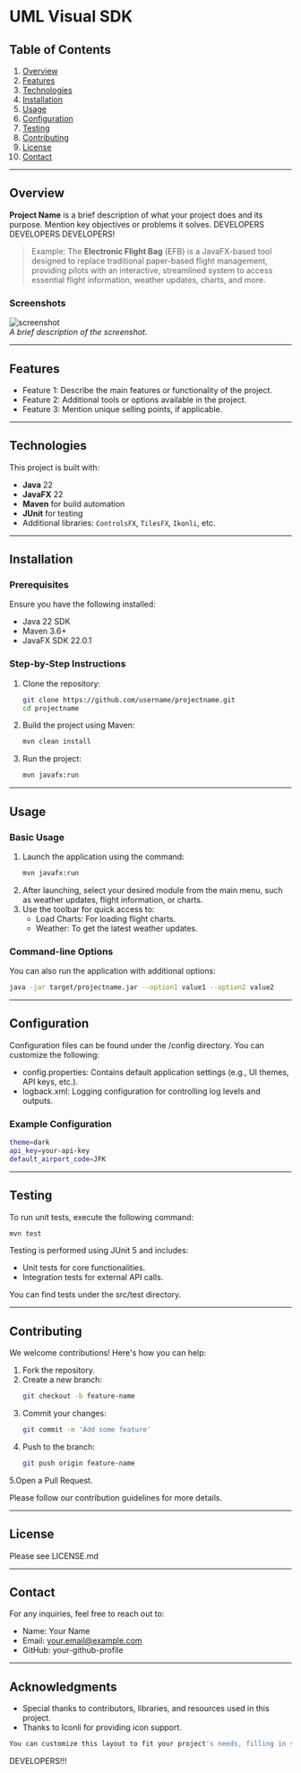 # UML Visual SDK

## Table of Contents
1. [Overview](#overview)
2. [Features](#features)
3. [Technologies](#technologies)
4. [Installation](#installation)
5. [Usage](#usage)
6. [Configuration](#configuration)
7. [Testing](#testing)
8. [Contributing](#contributing)
9. [License](#license)
10. [Contact](#contact)

---

## Overview

**Project Name** is a brief description of what your project does and its purpose. Mention key objectives or problems it solves.
DEVELOPERS DEVELOPERS DEVELOPERS!
> Example:
> The **Electronic Flight Bag** (EFB) is a JavaFX-based tool designed to replace traditional paper-based flight management, providing pilots with an interactive, streamlined system to access essential flight information, weather updates, charts, and more.

### Screenshots

![screenshot](path/to/screenshot.png)  
_A brief description of the screenshot._

---

## Features

- Feature 1: Describe the main features or functionality of the project.
- Feature 2: Additional tools or options available in the project.
- Feature 3: Mention unique selling points, if applicable.

---

## Technologies

This project is built with:

- **Java** 22
- **JavaFX** 22
- **Maven** for build automation
- **JUnit** for testing
- Additional libraries: `ControlsFX`, `TilesFX`, `Ikonli`, etc.

---

## Installation

### Prerequisites

Ensure you have the following installed:

- Java 22 SDK
- Maven 3.6+
- JavaFX SDK 22.0.1

### Step-by-Step Instructions

1. Clone the repository:
   ```bash
   git clone https://github.com/username/projectname.git
   cd projectname
2. Build the project using Maven:
   ```bash
   mvn clean install
3. Run the project:
   ```bash
   mvn javafx:run

---

## Usage

### Basic Usage

1. Launch the application using the command:
   ```bash
   mvn javafx:run
2. After launching, select your desired module from the main menu, such as weather updates, flight information, or charts.
3. Use the toolbar for quick access to:
   - Load Charts: For loading flight charts.
   - Weather: To get the latest weather updates.

### Command-line Options
You can also run the application with additional options:
```bash
java -jar target/projectname.jar --option1 value1 --option2 value2
```
---

## Configuration
Configuration files can be found under the /config directory. You can customize the following:
- config.properties: Contains default application settings (e.g., UI themes, API keys, etc.).
- logback.xml: Logging configuration for controlling log levels and outputs.

### Example Configuration
```bash
theme=dark
api_key=your-api-key
default_airport_code=JFK
```
---

## Testing
To run unit tests, execute the following command:
```bash
mvn test
```
Testing is performed using JUnit 5 and includes:
- Unit tests for core functionalities.
- Integration tests for external API calls.

You can find tests under the src/test directory.

---

## Contributing

We welcome contributions! Here's how you can help:
1. Fork the repository.
2. Create a new branch:
   ```bash
   git checkout -b feature-name
3. Commit your changes:
   ```bash
   git commit -m 'Add some feature'
4. Push to the branch:
   ```bash
   git push origin feature-name
5.Open a Pull Request.

Please follow our contribution guidelines for more details.

---

## License
Please see LICENSE.md

---

## Contact

For any inquiries, feel free to reach out to:

- Name: Your Name
- Email: your.email@example.com
- GitHub: your-github-profile

---

## Acknowledgments
- Special thanks to contributors, libraries, and resources used in this project.
- Thanks to Iconli for providing icon support.
```bash
You can customize this layout to fit your project's needs, filling in specific details for each section as required.
```
DEVELOPERS!!!